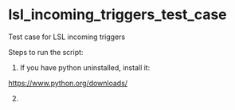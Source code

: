 # lsl_incoming_triggers_test_case
 Test case for LSL incoming triggers

Steps to run the script:

1. If you have python uninstalled, install it: 

https://www.python.org/downloads/

2. 

